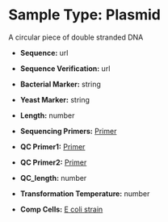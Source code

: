 # Sample Type: Plasmid

A circular piece of double stranded DNA
  
    
- **Sequence:** url
    
  
    
- **Sequence Verification:** url
    
  
    
- **Bacterial Marker:** string
    
  
    
- **Yeast Marker:** string
    
  
    
- **Length:** number
    
  
    
- **Sequencing Primers:**
<a href='#' onclick='easy_select("Sample Types", "Primer")'>Primer</a>
    
  
    
- **QC Primer1:**
<a href='#' onclick='easy_select("Sample Types", "Primer")'>Primer</a>
    
  
    
- **QC Primer2:**
<a href='#' onclick='easy_select("Sample Types", "Primer")'>Primer</a>
    
  
    
- **QC_length:** number
    
  
    
- **Transformation Temperature:** number
    
  
    
- **Comp Cells:**
<a href='#' onclick='easy_select("Sample Types", "E coli strain")'>E coli strain</a>
    
  
